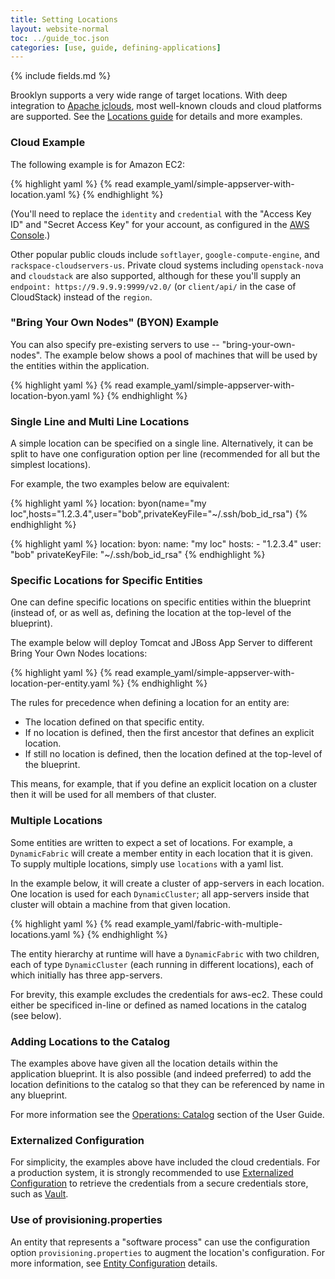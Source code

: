 ```yaml
---
title: Setting Locations
layout: website-normal
toc: ../guide_toc.json
categories: [use, guide, defining-applications]
---
```


{% include fields.md %}

Brooklyn supports a very wide range of target locations. 
With deep integration to [Apache jclouds](https://jclouds.apache.org), most well-known clouds 
and cloud platforms are supported. See the [Locations guide](/guide/locations/) 
for details and more examples.

### Cloud Example

The following example is for Amazon EC2:

{% highlight yaml %}
{% read example_yaml/simple-appserver-with-location.yaml %}
{% endhighlight %}

(You'll need to replace the `identity` and `credential` with the 
"Access Key ID" and "Secret Access Key" for your account,
as configured in the [AWS Console](https://console.aws.amazon.com/iam/home?#security_credential).)

Other popular public clouds include `softlayer`, `google-compute-engine`, and `rackspace-cloudservers-us`.
Private cloud systems including `openstack-nova` and `cloudstack` are also supported,
although for these you'll supply an `endpoint: https://9.9.9.9:9999/v2.0/` 
(or `client/api/` in the case of CloudStack) instead of the `region`.


### "Bring Your Own Nodes" (BYON) Example

You can also specify pre-existing servers to use -- "bring-your-own-nodes".
The example below shows a pool of machines that will be used by the entities within the 
application.

{% highlight yaml %}
{% read example_yaml/simple-appserver-with-location-byon.yaml %}
{% endhighlight %}


### Single Line and Multi Line Locations

A simple location can be specified on a single line. Alternatively, it can be split to have one
configuration option per line (recommended for all but the simplest locations).

For example, the two examples below are equivalent:

{% highlight yaml %}
location: byon(name="my loc",hosts="1.2.3.4",user="bob",privateKeyFile="~/.ssh/bob_id_rsa")
{% endhighlight %}

{% highlight yaml %}
location:
  byon:
    name: "my loc"
    hosts:
    - "1.2.3.4"
    user: "bob"
    privateKeyFile: "~/.ssh/bob_id_rsa"
{% endhighlight %}


### Specific Locations for Specific Entities

One can define specific locations on specific entities within the blueprint (instead of, or as 
well as, defining the location at the top-level of the blueprint).

The example below will deploy Tomcat and JBoss App Server to different Bring Your Own Nodes
locations:

{% highlight yaml %}
{% read example_yaml/simple-appserver-with-location-per-entity.yaml %}
{% endhighlight %}

The rules for precedence when defining a location for an entity are:

* The location defined on that specific entity.
* If no location is defined, then the first ancestor that defines an explicit location.
* If still no location is defined, then the location defined at the top-level of the blueprint.

This means, for example, that if you define an explicit location on a cluster then it will be used 
for all members of that cluster.


### Multiple Locations

Some entities are written to expect a set of locations. For example, a `DynamicFabric` will
create a member entity in each location that it is given. To supply multiple locations, simply
use `locations` with a yaml list.

In the example below, it will create a cluster of app-servers in each location. One location is
used for each `DynamicCluster`; all app-servers inside that cluster will obtain a machine from
that given location.

{% highlight yaml %}
{% read example_yaml/fabric-with-multiple-locations.yaml %}
{% endhighlight %}

The entity hierarchy at runtime will have a `DynamicFabric` with two children, each of type 
`DynamicCluster` (each running in different locations), each of which initially has three 
app-servers.
 
For brevity, this example excludes the credentials for aws-ec2. These could either be specificed
in-line or defined as named locations in the catalog (see below).


### Adding Locations to the Catalog

The examples above have given all the location details within the application blueprint.
It is also possible (and indeed preferred) to add the location definitions to the catalog
so that they can be referenced by name in any blueprint.

For more information see the [Operations: Catalog](/guide/blueprints/catalog/) section of 
the User Guide.


### Externalized Configuration

For simplicity, the examples above have included the cloud credentials. For a production system, 
it is strongly recommended to use [Externalized Configuration](/guide/ops/externalized-configuration)
to retrieve the credentials from a secure credentials store, such as [Vault](https://www.vaultproject.io).


### Use of provisioning.properties

An entity that represents a "software process" can use the configuration option 
`provisioning.properties` to augment the location's configuration. For more information, see
[Entity Configuration](/guide/blueprints/entity-configuration.html#entity-provisioningproperties-overriding-and-merging)
details.
